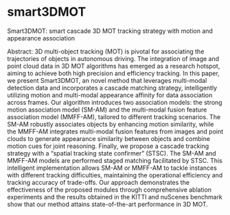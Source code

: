 # smart3DMOT
Smart3DMOT: smart cascade 3D MOT tracking strategy with motion and appearance association

Abstract: 3D multi-object tracking (MOT) is pivotal for associating the trajectories of objects in autonomous driving. The integration of image and point cloud data in 3D MOT algorithms has emerged as a research hotspot, aiming to achieve both high precision and efficiency tracking. In this paper, we present Smart3DMOT, an novel method that leverages multi-modal detection data and incorporates a cascade matching strategy, intelligently utilizing motion and multi-modal appearance affinity for data association across frames. Our algorithm introduces two association models: the strong motion association model (SM-AM) and the multi-modal fusion feature association model (MMFF-AM), tailored to different tracking scenarios. The SM-AM robustly associates objects by enhancing motion similarity, while the MMFF-AM integrates multi-modal fusion features from images and point clouds to generate appearance similarity between objects and combine motion cues for joint reasoning. Finally, we propose a cascade tracking strategy with a “spatial tracking state confirmer” (STSC). The SM-AM and MMFF-AM models are performed staged matching facilitated by STSC. This intelligent implementation allows SM-AM or MMFF-AM to tackle instances with different tracking difficulties, maintaining the operational efficiency and tracking accuracy of trade-offs. Our approach demonstrates the effectiveness of the proposed modules through comprehensive ablation experiments and the results obtained in the KITTI and nuScenes benchmark show that our method attains state-of-the-art performance in 3D MOT.
